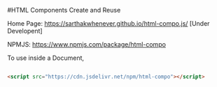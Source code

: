 #HTML Components Create and Reuse

Home Page:
https://sarthakwhenever.github.io/html-compo.js/
[Under Developent]

NPMJS:
https://www.npmjs.com/package/html-compo


To use inside a Document,

```html

<script src="https://cdn.jsdelivr.net/npm/html-compo"></script>

```

